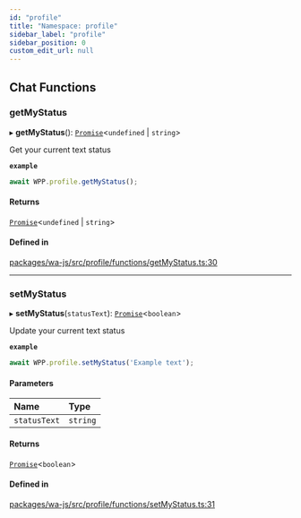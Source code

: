 ```yaml
---
id: "profile"
title: "Namespace: profile"
sidebar_label: "profile"
sidebar_position: 0
custom_edit_url: null
---
```


## Chat Functions

### getMyStatus

▸ **getMyStatus**(): [`Promise`]( https://developer.mozilla.org/en-US/docs/Web/JavaScript/Reference/Global_Objects/Promise )<`undefined` \| `string`\>

Get your current text status

**`example`**
```javascript
await WPP.profile.getMyStatus();
```

#### Returns

[`Promise`]( https://developer.mozilla.org/en-US/docs/Web/JavaScript/Reference/Global_Objects/Promise )<`undefined` \| `string`\>

#### Defined in

[packages/wa-js/src/profile/functions/getMyStatus.ts:30](https://github.com/wppconnect-team/wa-js/blob/main/src/profile/functions/getMyStatus.ts#L30)

___

### setMyStatus

▸ **setMyStatus**(`statusText`): [`Promise`]( https://developer.mozilla.org/en-US/docs/Web/JavaScript/Reference/Global_Objects/Promise )<`boolean`\>

Update your current text status

**`example`**
```javascript
await WPP.profile.setMyStatus('Example text');
```

#### Parameters

| Name | Type |
| :------ | :------ |
| `statusText` | `string` |

#### Returns

[`Promise`]( https://developer.mozilla.org/en-US/docs/Web/JavaScript/Reference/Global_Objects/Promise )<`boolean`\>

#### Defined in

[packages/wa-js/src/profile/functions/setMyStatus.ts:31](https://github.com/wppconnect-team/wa-js/blob/main/src/profile/functions/setMyStatus.ts#L31)
